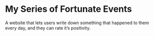 # My Series of Fortunate Events
A website that lets users write down something that happened to them every day, and they can rate it’s positivity.